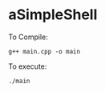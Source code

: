 # aSimpleShell

To Compile: </br>
<pre><code>g++ main.cpp -o main </code></pre>
To execute:
<pre><code>./main</code></pre>
